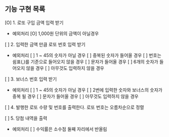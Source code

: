 ## 기능 구현 목록
[O] 1. 로또 구입 금액 입력 받기
- 예외처리
  [O] 1,000원 단위의 금액이 아닐경우

[ ] 2. 입력한 금액 만큼 로또 번호 입력 받기
- 예외처리
  [ ] 1 ~ 45의 숫자가 아닐 경우
  [ ] 중복된 숫자가 들어올 경우
  [ ] 번호는 쉼표(,)를 기준으로 들어오지 않을 경우
  [ ] 문자가 들어올 경우
  [ ] 6개의 숫자가 들어오지 않을 경우
  [ ] 아무것도 입력하지 않을 경우

[ ] 3. 보너스 번호 입력 받기
- 예외처리
  [ ] 1 ~ 45의 숫자가 아닐 경우
  [ ] 2번에 입력한 숫자와 보너스의 숫자가 중복 될 경우
  [ ] 문자가 들어올 경우
  [ ] 아무것도 입력하지 않을 경우

[ ] 4. 발행한 로또 수량 및 번호를 출력한다. 로또 번호는 오름차순으로 정렬

[ ] 5. 당첨 내역을 출력
- 예외처리
 [ ] 수익률은 소수점 둘째 자리에서 반올림